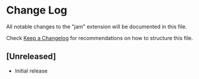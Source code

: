 # Change Log

All notable changes to the "jam" extension will be documented in this file.

Check [Keep a Changelog](http://keepachangelog.com/) for recommendations on how to structure this file.

## [Unreleased]

- Initial release